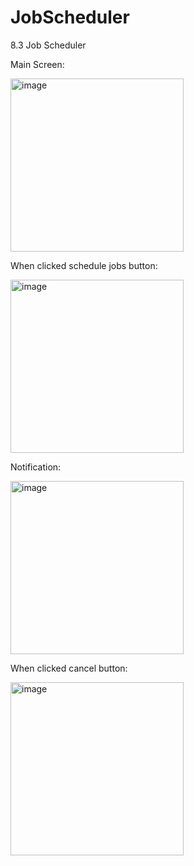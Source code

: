 # JobScheduler

8.3 Job Scheduler

Main Screen:

<img width="277" alt="image" src="https://user-images.githubusercontent.com/63008958/124992976-ab566880-e07e-11eb-83d6-492ab9ad98ca.png">

When clicked schedule jobs button:

<img width="277" alt="image" src="https://user-images.githubusercontent.com/63008958/124992808-6c281780-e07e-11eb-88c9-2dc18cc95504.png">

Notification:

<img width="277" alt="image" src="https://user-images.githubusercontent.com/63008958/124992914-94177b00-e07e-11eb-8a8f-79e52e372b0a.png">

When clicked cancel button:

<img width="277" alt="image" src="https://user-images.githubusercontent.com/63008958/124992937-9da0e300-e07e-11eb-83e8-594e41b38a66.png">
